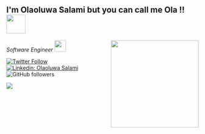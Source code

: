 <h2> I'm Olaoluwa Salami but you can call me Ola !! <img src="https://media.giphy.com/media/12oufCB0MyZ1Go/giphy.gif" width="50"></h2>
<img align='right' src="https://media.giphy.com/media/M9gbBd9nbDrOTu1Mqx/giphy.gif" width="230">
<p><em>Software Engineer <img src="https://media.giphy.com/media/WUlplcMpOCEmTGBtBW/giphy.gif" width="30"> 
</em></p>

[![Twitter Follow](https://img.shields.io/twitter/follow/justolaoluwa?label=Follow)](https://twitter.com/intent/follow?screen_name=justolaoluwa)
[![Linkedin: Olaoluwa Salami](https://img.shields.io/badge/-olaoluwa-blue?style=flat-square&logo=Linkedin&logoColor=white&link=https://www.linkedin.com/in/olaoluwasalami/)](https://www.linkedin.com/in/olaoluwasalami/)
![GitHub followers](https://img.shields.io/github/followers/yungdenzel?label=Follow&style=social)
<!-- [![website](https://img.shields.io/badge/Website-46a2f1.svg?&style=flat-square&logo=Google-Chrome&logoColor=white&link=https://olaoluwa.tech/)](https://olaoluwa.tech/) -->
![](https://visitor-badge.glitch.me/badge?page_id=yungdenzel.yungdenzel)
<!-- ![Waka Readme](https://github.com/anmol098/anmol098/workflows/Waka%20Readme/badge.svg) -->

